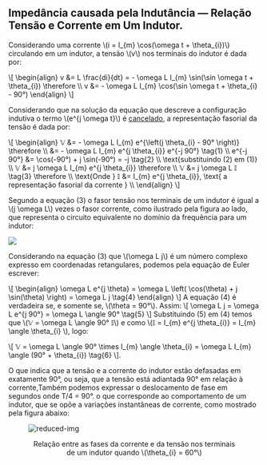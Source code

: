 ## Impedância causada pela Indutância — Relação Tensão e Corrente em Um Indutor.

<div class="scriptsize grid-50-50">

<div class="grid-element solidmargin">

Considerando uma corrente \\(i = I_{m} \cos(\omega t + \theta_{i})\\) circulando em um indutor, a tensão \\(v\\) nos terminais do indutor é dada por:

\\[
\begin{align}
    v &= L \frac{di}{dt} = - \omega L I_{m} \sin(\sin \omega t + \theta_{i}) \therefore \\\\
    v &= - \omega L I_{m} \cos(\sin \omega t + \theta_{i} - 90°)
\end{align}
\\]

Considerando que na solução da equação que descreve a configuração indutiva o termo \\(e^{j \omega t}\\) é [cancelado](#38), a representação fasorial da tensão é dada por: 

\\[
\begin{align}
    𝕍 &= - \omega L I_{m} e^{\left(j \theta_{i} - 90° \right)} \therefore \\\\
      &= - \omega L I_{m} e^{j \theta_{i}} e^{-j 90°} \tag{1} \\\\
    e^{-j 90°} &= \cos(-90°) + j \sin(-90°) = -j \tag{2} \\\\
    \text{substituindo (2) em (1)} \\\\
    𝕍 &= j \omega L I_{m} e^{j \theta_{i}} \therefore \\\\
    𝕍 &= j \omega L 𝕀 \tag{3} \therefore \\\\
    \text{Onde } 𝕀 &= I_{m} e^{j \theta_{i}}, \text{ a representação fasorial da corrente } \\\\
\end{align}
\\]

<div class="grid-50-50">
<div class="grid-element">

Segundo a equação (3) o fasor tensão nos terminais de um indutor é igual a \\(j \omega L\\) vezes o fasor corrente, como ilustrado pela figura ao lado, que representa o circuito equivalente no domínio da frequência para um indutor:

</div>
<div class="grid-element">

<!-- _class: center transparent -->
![](https://i.imgur.com/gaD7rLA.png)

</div>
</div>


</div>

<div class="grid-element solidmargin">

Considerando na equação (3) que \\(\omega L j\\) é um número complexo expresso em coordenadas retangulares, podemos pela equação de Euler escrever:

\\[
\begin{align}
    \omega L e^{j \theta} = \omega L \left( \cos(\theta) + j \sin(\theta) \right) = \omega L j \tag{4}
\end{align}
\\]
A equação (4) é verdadeira se, e somente se, \\(\theta = 90°\\). Assim: 
\\[
\omega L j = \omega L e^{j 90°} = \omega L \angle 90° \tag{5}
\\]
Substituindo (5) em (4) temos que \\(𝕍 = \omega L \angle 90° 𝕀\\) e como \\(𝕀 = I_{m} e^{j \theta_{i}} = I_{m} \angle \theta_{i} \\), logo: 

\\[
𝕍 = \omega L \angle 90° \times I_{m} \angle \theta_{i} = \omega L I_{m} \angle (90° + \theta_{i}) \tag{6}
\\].

O que indica que a tensão e a corrente do indutor estão defasadas em exatamente 90°, ou seja, <span class="tooltip">que a tensão está adiantada 90° em relação à corrente,<span class="tooltiptext">Também podemos expressar o deslocamento de fase em segundos onde T/4 = 90°.</span></span> o que corresponde ao comportamento de um indutor, que se opõe a variações instantâneas de corrente, como mostrado pela figura abaixo:

<figure>

<!-- _class: center transparent -->
![reduced-img](https://i.imgur.com/E57neTY.png)

<figcaption class="tiny" style="text-align: center;">

Relação entre as fases da corrente e da tensão nos terminais de um indutor quando \\(\theta_{i} = 60°\\)

</figcaption>
</figure>


</div>

</div>

</div>
